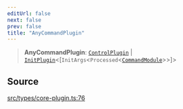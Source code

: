 ```yaml
---
editUrl: false
next: false
prev: false
title: "AnyCommandPlugin"
---
```


> **AnyCommandPlugin**: [`ControlPlugin`](/v3/api/interfaces/controlplugin/) \| [`InitPlugin`](/v3/api/interfaces/initplugin/)\<[`InitArgs`\<`Processed`\<[`CommandModule`](/v3/api/type-aliases/commandmodule/)\>\>]\>

## Source

[src/types/core-plugin.ts:76](https://github.com/sern-handler/handler/blob/04c4625bfa2f746935f4a8cee62b77cdffd86684/src/types/core-plugin.ts#L76)
